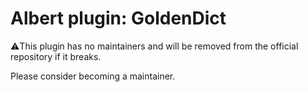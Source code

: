 # Albert plugin: GoldenDict

⚠️This plugin has no maintainers and will be removed from the official repository if it breaks.

Please consider becoming a maintainer.

